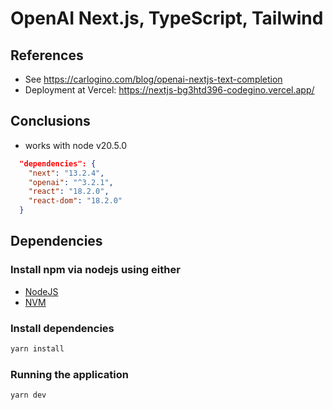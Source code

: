 # OpenAI Next.js, TypeScript, Tailwind

## References

- See <https://carlogino.com/blog/openai-nextjs-text-completion>
- Deployment at Vercel: https://nextjs-bg3htd396-codegino.vercel.app/

## Conclusions

- works with node v20.5.0

```json
  "dependencies": {
    "next": "13.2.4",
    "openai": "^3.2.1",
    "react": "18.2.0",
    "react-dom": "18.2.0"
  }
```

## Dependencies

### Install npm via nodejs using either

- [NodeJS](https://nodejs.org/en/)
- [NVM](https://github.com/nvm-sh/nvm)

### Install dependencies

```sh
yarn install
```

### Running the application

```sh
yarn dev
```
